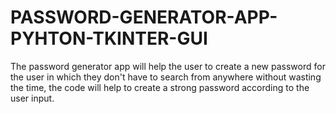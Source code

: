 # PASSWORD-GENERATOR-APP-PYHTON-TKINTER-GUI
The password generator app will help the user to create a new password for the user in which they don't have to search from anywhere without wasting the time, the code will help to create a strong password according to the user input.
